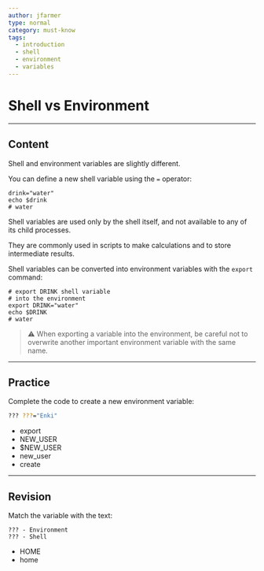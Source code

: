 ```yaml
---
author: jfarmer
type: normal
category: must-know
tags:
  - introduction
  - shell
  - environment
  - variables
---
```


# Shell vs Environment


---

## Content

Shell and environment variables are slightly different.

You can define a new shell variable using the `=` operator:

```shell
drink="water"
echo $drink
# water
```

Shell variables are used only by the shell itself, and not available to any of its child processes. 

They are commonly used in scripts to make calculations and to store intermediate results.

Shell variables can be converted into environment variables with the `export` command:

```shell
# export DRINK shell variable
# into the environment
export DRINK="water"
echo $DRINK
# water
```

> ⚠ When exporting a variable into the environment, be careful not to overwrite another important environment variable with the same name. 


---

## Practice

Complete the code to create a new environment variable:

```bash
??? ???="Enki"
```

- export
- NEW_USER
- $NEW_USER
- new_user
- create


---

## Revision

Match the variable with the text:

```plain-text
??? - Environment 
??? - Shell
```

- HOME
- home
